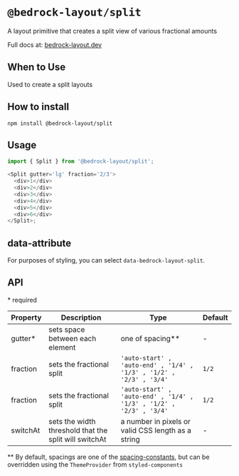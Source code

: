 # `@bedrock-layout/split`

A layout primitive that creates a split view of various fractional amounts

Full docs at: [bedrock-layout.dev](https://bedrock-layout.dev/)

## When to Use

Used to create a split layouts

## How to install

`npm install @bedrock-layout/split`

## Usage

```javascript
import { Split } from '@bedrock-layout/split';

<Split gutter='lg' fraction='2/3'>
  <div>1</div>
  <div>2</div>
  <div>3</div>
  <div>4</div>
  <div>5</div>
  <div>6</div>
</Split>;
```

## data-attribute

For purposes of styling, you can select `data-bedrock-layout-split`.

## API

\* required

| Property | Description                                           | Type                                                                | Default |
| -------- | ----------------------------------------------------- | ------------------------------------------------------------------- | ------- |
| gutter\* | sets space between each element                       | one of spacing\*\*                                                  | -       |
| fraction | sets the fractional split                             | `'auto-start' , 'auto-end' , '1/4' , '1/3' , '1/2' , '2/3' , '3/4'` | `1/2`   |
| fraction | sets the fractional split                             | `'auto-start' , 'auto-end' , '1/4' , '1/3' , '1/2' , '2/3' , '3/4'` | `1/2`   |
| switchAt | sets the width threshold that the split will switchAt | a number in pixels or valid CSS length as a string                  | -       |

\*\* By default, spacings are one of the [spacing-constants](https://github.com/Bedrock-Layouts/Bedrock/tree/master/packages/spacing-constants), but can be overridden using the `ThemeProvider` from `styled-components`
